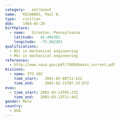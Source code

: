 ```yaml
---
category:	astronaut
name:	RICHARDS, Paul W.
type:	civilian
dob:	1964-05-20
birthplace:
  - name:	Scranton, Pennsylvania
    latitude:	41.404301
    longitude:	-75.662201
qualifications:
  - BSc in mechanical engineering
  - MSc in mechanical engineering
references:
  - http://www.nasa.gov/pdf/740566main_current.pdf
missions:
  - name: STS-102
    time_start:   2001-03-08T11:42Z
    time_end:     2001-03-21T07:33:07Z
evas:
  - time_start: 2001-03-13T05:23Z
    time_end:   2001-03-13T11:44Z
gender:	Male
country:
  - USA
---
```

